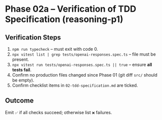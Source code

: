 # Phase 02a – Verification of TDD Specification (reasoning-p1)

## Verification Steps
1. `npm run typecheck` – must exit with code 0.
2. `npx vitest list | grep tests/openai-responses.spec.ts` – file must be present.
3. `npx vitest run tests/openai-responses.spec.ts || true` – ensure **all tests fail**.
4. Confirm no production files changed since Phase 01 (git diff `src/` should be empty).
5. Confirm checklist items in `02-tdd-specification.md` are ticked.

## Outcome
Emit `✅` if all checks succeed; otherwise list `❌` failures.
